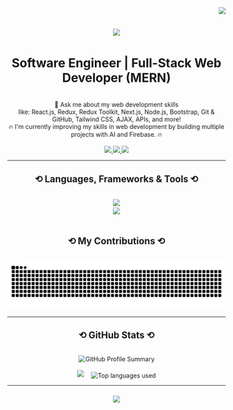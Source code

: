 <img align="right" src="https://visitor-badge.laobi.icu/badge?page_id=ahmedaldarabee.ahmedaldarabee" />

<h1 align="center">
  <img src="https://readme-typing-svg.herokuapp.com/?font=Righteous&size=35&center=true&vCenter=true&width=500&height=70&duration=4000&lines=Hi+There!+;+I'm+Ahmed+Al+Darabee!;" />
</h1>


<h1 align="center">Software Engineer | Full-Stack Web Developer (MERN)</h1>

<br/>

<div align="center"> 
  💬 Ask me about my web development skills<br>
  like: React.js, Redux, Redux Toolkit, Next.js, Node.js, Bootstrap, Git & GitHub, Tailwind CSS, AJAX, APIs, and more!<br>
  🔥 I'm currently improving my skills in web development by building multiple projects with AI and Firebase. 🔥  
</div>

<br/>

<div align="center">
  
  <a href="mailto:darabee.info@gmail.com">
    <img src="https://img.shields.io/badge/Gmail-333333?style=for-the-badge&logo=gmail&logoColor=red" target="_blank" />
  </a>

  <a href="https://www.linkedin.com/in/ahmed-al-darabee/" target="_blank">
    <img src="https://img.shields.io/badge/LinkedIn-0077B5?style=for-the-badge&logo=linkedin&logoColor=white" target="_blank" />
  </a>

  <a href="https://se-darabee.web.app/" target="_blank">
    <img src="https://img.shields.io/badge/Portfolio-FF5722?style=for-the-badge&logo=todoist&logoColor=white" target="_blank" />
  </a>

</div>

<hr/>

<h2 align="center"> ⟲ Languages, Frameworks & Tools ⟲ </h2>
<br/>

<div align="center">
  <a href="https://skillicons.dev">
    <img src="https://skillicons.dev/icons?i=nodejs,github,javascript,express,firebase,mongodb"/>
    <br>
    <img src="https://skillicons.dev/icons?i=react,tailwind,bootstrap,html,css,git,next,vscode,typescript" />
  </a>
</div>

<br/>

<div align="center">
  <h2> ⟲ My Contributions ⟲ </h2>
  <br/>
  <img alt="Snake animation showing GitHub contributions" src="https://raw.githubusercontent.com/ahmedaldarabee/ahmedaldarabee/output/github-contribution-grid-snake.svg" />
</div>

<hr/>

<h2 align="center"> ⟲ GitHub Stats ⟲ </h2> 
<br>

<div align="center">
  <img width="500" src="https://github-profile-summary-cards.vercel.app/api/cards/profile-details?username=ahmedaldarabee&theme=react" alt="GitHub Profile Summary"/>
  <br><br>
  <img width=390 src="https://github-profile-summary-cards.vercel.app/api/cards/profile-details?username=ahmedaldarabee&theme=react" />&nbsp;&nbsp;&nbsp;
  <img width=325 align="center" src="https://github-readme-stats.vercel.app/api/top-langs/?username=ahmedaldarabee&hide=html&langs_count=8&layout=compact&theme=react&border_radius=10&size_weight=0.5&count_weight=0.5&exclude_repo=github-readme-stats" alt="Top languages used"/>
</div>


<hr/>

<h3 align="center">
  <img src="https://readme-typing-svg.herokuapp.com/?font=Righteous&size=25&center=true&vCenter=true&width=500&height=70&duration=4000&lines=Thanks+for+visiting!+;+Shoot+me+a+message+on+LinkedIn!;I'm+always+open+to+collaborations!" />
</h3>

</h3>

<br/>
